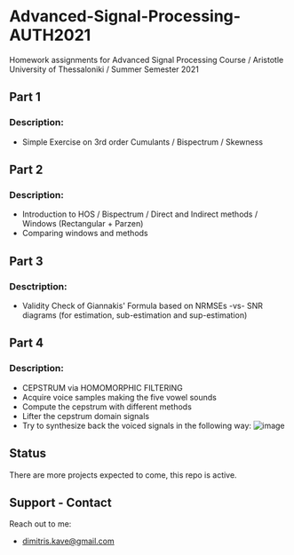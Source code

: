 # Advanced-Signal-Processing-AUTH2021
Homework assignments for Advanced Signal Processing Course / Aristotle University of Thessaloniki / Summer Semester 2021

## Part 1
### Description:
- Simple Exercise on 3rd order Cumulants / Bispectrum / Skewness

## Part 2
### Description:

- Introduction to HOS / Bispectrum / Direct and Indirect methods / Windows (Rectangular + Parzen)
- Comparing windows and methods

## Part 3
### Desctription:

- Validity Check of Giannakis' Formula based on NRMSEs -vs- SNR diagrams (for estimation, sub-estimation and sup-estimation)

## Part 4
### Description:

- CEPSTRUM via HOMOMORPHIC FILTERING
- Acquire voice samples making the five vowel sounds
- Compute the cepstrum with different methods
- Lifter the cepstrum domain signals
- Try to synthesize back the voiced signals in the following way: ![image](https://user-images.githubusercontent.com/22781150/117850417-f118cf80-b28d-11eb-8de3-b736f5d02a7a.png)

## Status
There are more projects expected to come, this repo is active.

## Support - Contact
Reach out to me:
- dimitris.kave@gmail.com
